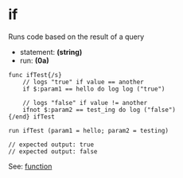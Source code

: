 # if
Runs code based on the result of a query

- statement: **(string)**
- run: **(0a)**

```
func ifTest{/s}
    // logs "true" if value == another
    if $:param1 == hello do log log ("true")
        
    // logs "false" if value != another
    ifnot $:param2 == test_ing do log ("false")
{/end} ifTest
    
run ifTest (param1 = hello; param2 = testing)

// expected output: true
// expected output: false
```

See: [function](/?md/api/keywords/func.md)